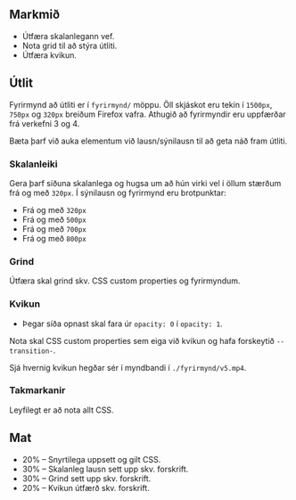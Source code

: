 ## Markmið
- Útfæra skalanlegann vef.
- Nota grid til að stýra útliti.
- Útfæra kvikun.

## Útlit
Fyrirmynd að útliti er í `fyrirmynd/` möppu. Öll skjáskot eru tekin í `1500px`, `750px` og `320px` breiðum Firefox vafra. Athugið að fyrirmyndir eru uppfærðar frá verkefni 3 og 4.

Bæta þarf við auka elementum við lausn/sýnilausn til að geta náð fram útliti.

### Skalanleiki
Gera þarf síðuna skalanlega og hugsa um að hún virki vel í öllum stærðum frá og með `320px`. Í sýnilausn og fyrirmynd eru brotpunktar:

- Frá og með `320px`
- Frá og með `500px`
- Frá og með `700px`
- Frá og með `800px`

### Grind
Útfæra skal grind skv. CSS custom properties og fyrirmyndum.

### Kvikun
- Þegar síða opnast skal fara úr `opacity: 0` í `opacity: 1`.

Nota skal CSS custom properties sem eiga við kvikun og hafa forskeytið `--transition-`.

Sjá hvernig kvikun hegðar sér í myndbandi í `./fyrirmynd/v5.mp4`.

### Takmarkanir
Leyfilegt er að nota allt CSS.

## Mat
- 20% – Snyrtilega uppsett og gilt CSS.
- 30% – Skalanleg lausn sett upp skv. forskrift.
- 30% – Grind sett upp skv. forskrift.
- 20% – Kvikun útfærð skv. forskrift.

